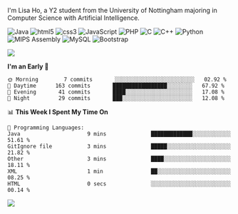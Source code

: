 <p>I'm Lisa Ho, a Y2 student from the University of Nottingham majoring in Computer Science with Artificial Intelligence.</p>
<p>  
  <img alt="Java" src="https://custom-icon-badges.demolab.com/badge/Java-007396.svg?style=flat-square&logo=java&logoColor=white" />
  <img alt="html5" src="https://img.shields.io/badge/-HTML5-E34F26?style=flat-square&logo=html5&logoColor=white" />
  <img alt="css3" src="https://img.shields.io/badge/CSS3-1572B6?style=flat-square&logo=css3&logoColor=white" />
  <img alt="JavaScript" src="https://img.shields.io/badge/-Javascript-F7E018?style=flat-square&logo=javascript&logoColor=black" />
  <img alt="PHP" src="https://img.shields.io/badge/PHP-777BB4?style=flat-square&logo=php&logoColor=white">
  <img alt="C" src="https://img.shields.io/badge/C-00599C?style=flat-square&logo=c&logoColor=white" />
  <img alt="C++" src="https://img.shields.io/badge/C%2B%2B-00599C?style=flat-square&logo=c%2B%2B&logoColor=white" />
  <img alt="Python" src="https://img.shields.io/badge/Python-14354C?style=flat-square&logo=python&logoColor=white" />
  <img alt="MIPS Assembly" src="https://custom-icon-badges.demolab.com/badge/Assembly-525252.svg?style=flat-square&logo=asm-hex&logoColor=white"></a>
  <img alt="MySQL" src="https://img.shields.io/badge/MySQL-37322D?style=flat-square&logo=mysql&logoColor=white" />
  <img alt="Bootstrap" src="https://img.shields.io/badge/Bootstrap-563D7C?style=flat-square&logo=bootstrap&logoColor=white" />
</p>


<img src="https://github-readme-stats-sigma-five.vercel.app/api/top-langs?username=lisahyx&langs_count=10&layout=compact" />

<!--START_SECTION:waka-->
**I'm an Early 🐤** 

```text
🌞 Morning        7 commits       ░░░░░░░░░░░░░░░░░░░░░░░░░   02.92 % 
🌆 Daytime      163 commits       █████████████████░░░░░░░░   67.92 % 
🌃 Evening       41 commits       ████░░░░░░░░░░░░░░░░░░░░░   17.08 % 
🌙 Night         29 commits       ███░░░░░░░░░░░░░░░░░░░░░░   12.08 % 

```


📊 **This Week I Spent My Time On** 

```text
💬 Programming Languages: 
Java                     9 mins              █████████████░░░░░░░░░░░░   51.61 % 
GitIgnore file           3 mins              █████░░░░░░░░░░░░░░░░░░░░   21.82 % 
Other                    3 mins              ████░░░░░░░░░░░░░░░░░░░░░   18.11 % 
XML                      1 min               ██░░░░░░░░░░░░░░░░░░░░░░░   08.25 % 
HTML                     0 secs              ░░░░░░░░░░░░░░░░░░░░░░░░░   00.14 % 

```


<!--END_SECTION:waka-->

<img src="https://komarev.com/ghpvc/?username=lisahyx&label=Profile%20views&color=yellow&style=flat" />
